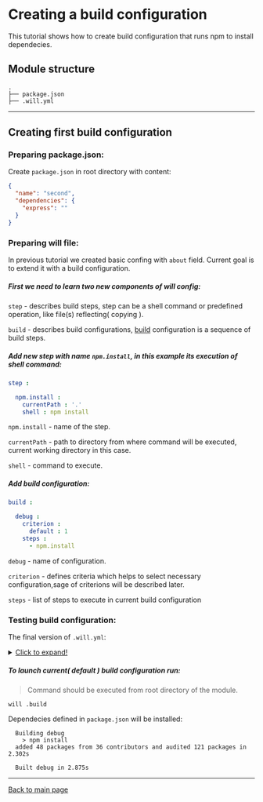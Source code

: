 # Creating a build configuration
This tutorial shows how to create build configuration that runs npm to install dependecies.

## Module structure

```
.
├── package.json
├── .will.yml
```
___

## Creating first build configuration

### Preparing package.json:

Create `package.json` in root directory with content:
``` json
{
  "name": "second",
  "dependencies": {
    "express": ""
  }
}
```

### Preparing will file:

In previous tutorial we created basic confing with `about` field.
Current goal is to extend it with a build configuration.

##### First we need to learn two new components of will config:

`step` - describes build steps, step can be a shell command or predefined operation, like file(s) reflecting( copying ).

`build` - describes build configurations, [build](../Build.md) configuration is a sequence of build steps.

##### Add new step with name `npm.install`, in this example its execution of shell command:

```yaml
step :

  npm.install :
    currentPath : '.'
    shell : npm install
```

`npm.install` - name of the step.

`currentPath` - path to directory from where command will be executed, current working directory in this case.

`shell` - command to execute.

##### Add build configuration:

```yaml
build :

  debug :
    criterion :
      default : 1
    steps :
      - npm.install
```

`debug` - name of configuration.

`criterion` - defines criteria which helps to select necessary configuration,sage of criterions will be described later.

`steps` - list of steps to execute in current build configuration

### Testing build configuration:

The final version of `.will.yml`:

<details>
  <summary><u>Click to expand!</u></summary>

```yaml

about :

  name : second
  description : "Second module"
  version : 0.0.1

step :

  npm.install :
    currentPath : '.'
    shell : npm install

build :

  debug:
    criterion :
      default : 1
    steps :
      - npm.install
```
</details>

##### To launch current( default ) build configuration run:

> Command should be executed from root directory of the module.

```
will .build
```

Dependecies defined in `package.json` will be installed:

```
  Building debug
    > npm install
  added 48 packages from 36 contributors and audited 121 packages in 2.302s

  Built debug in 2.875s
```
---
[Back to main page](../README.md)






